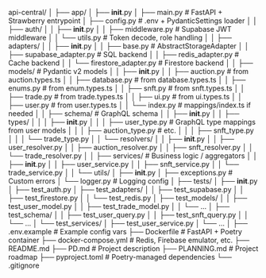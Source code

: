 api-central/
│
├── app/
│   ├── __init__.py
│   ├── main.py                          # FastAPI + Strawberry entrypoint
│   ├── config.py                        # .env + PydanticSettings loader
│
│   ├── auth/
│   │   ├── __init__.py
│   │   ├── middleware.py                # Supabase JWT middleware
│   │   └── utils.py                     # Token decode, role handling
│
│   ├── adapters/
│   │   ├── __init__.py
│   │   ├── base.py                      # AbstractStorageAdapter
│   │   ├── supabase_adapter.py          # SQL backend
│   │   ├── redis_adapter.py             # Cache backend
│   │   └── firestore_adapter.py         # Firestore backend
│
│   ├── models/                          # Pydantic v2 models
│   │   ├── __init__.py
│   │   ├── auction.py                   # from auction.types.ts
│   │   ├── database.py                  # from database.types.ts
│   │   ├── enums.py                     # from enum.types.ts
│   │   ├── snft.py                      # from snft.types.ts
│   │   ├── trade.py                     # from trade.types.ts
│   │   ├── ui.py                        # from ui.types.ts
│   │   ├── user.py                      # from user.types.ts
│   │   └── index.py                     # mappings/index.ts if needed
│
│   ├── schema/                          # GraphQL schema
│   │   ├── __init__.py
│   │   ├── types/
│   │   │   ├── __init__.py
│   │   │   ├── user_type.py             # GraphQL type mappings from user models
│   │   │   ├── auction_type.py          # etc.
│   │   │   ├── snft_type.py
│   │   │   └── trade_type.py
│   │   └── resolvers/
│   │       ├── __init__.py
│   │       ├── user_resolver.py
│   │       ├── auction_resolver.py
│   │       ├── snft_resolver.py
│   │       └── trade_resolver.py
│
│   ├── services/                        # Business logic / aggregators
│   │   ├── __init__.py
│   │   ├── user_service.py
│   │   ├── snft_service.py
│   │   └── trade_service.py
│
│   └── utils/
│       ├── __init__.py
│       ├── exceptions.py                # Custom errors
│       └── logger.py                    # Logging config
│
├── tests/
│   ├── __init__.py
│   ├── test_auth.py
│   ├── test_adapters/
│   │   ├── test_supabase.py
│   │   ├── test_firestore.py
│   │   └── test_redis.py
│   ├── test_models/
│   │   ├── test_user_model.py
│   │   ├── test_trade_model.py
│   │   └── ...
│   ├── test_schema/
│   │   ├── test_user_query.py
│   │   ├── test_snft_query.py
│   │   └── ...
│   └── test_services/
│       ├── test_user_service.py
│       └── ...
│
├── .env.example                         # Example config vars
├── Dockerfile                           # FastAPI + Poetry container
├── docker-compose.yml                   # Redis, Firebase emulator, etc.
├── README.md
├── PD.md                                # Project description
├── PLANNING.md                          # Project roadmap
├── pyproject.toml                       # Poetry-managed dependencies
└── .gitignore
